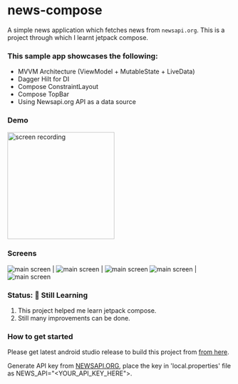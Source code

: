 # news-compose
A simple news application which fetches news from `newsapi.org`.
This is a project through which I learnt jetpack compose.

### This sample app showcases the following:

* MVVM Architecture (ViewModel + MutableState + LiveData)
* Dagger Hilt for DI
* Compose ConstraintLayout
* Compose TopBar
* Using Newsapi.org API as a data source

### Demo
<img src="screenshots/demo.gif" width=240dp alt="screen recording"/>

### Screens
<img src="screenshots/screen1.png" alt="main screen"/> | <img src="screenshots/screen2.png" alt="main screen"/> | <img src="screenshots/screen3.png" alt="main screen"/>
<img src="screenshots/screen4.png" alt="main screen"/> | <img src="screenshots/screen5.png" alt="main screen"/>

### Status: 🚧 Still Learning
<ol>
    <li>This project helped me learn jetpack compose.</li>
    <li>Still many improvements can be done.</li>
</ol>

### How to get started
Please get latest android studio release to build this project
from [from here](https://developer.android.com/studio/preview/).

Generate API key from [NEWSAPI.ORG](https://newsapi.org/), place the key in 'local.properties' file as NEWS_API="<YOUR_API_KEY_HERE">.
